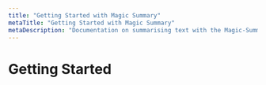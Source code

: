 ```yaml
---
title: "Getting Started with Magic Summary"
metaTitle: "Getting Started with Magic Summary"
metaDescription: "Documentation on summarising text with the Magic-Summary AI model delivered via Computational Magic"
---
```


# Getting Started